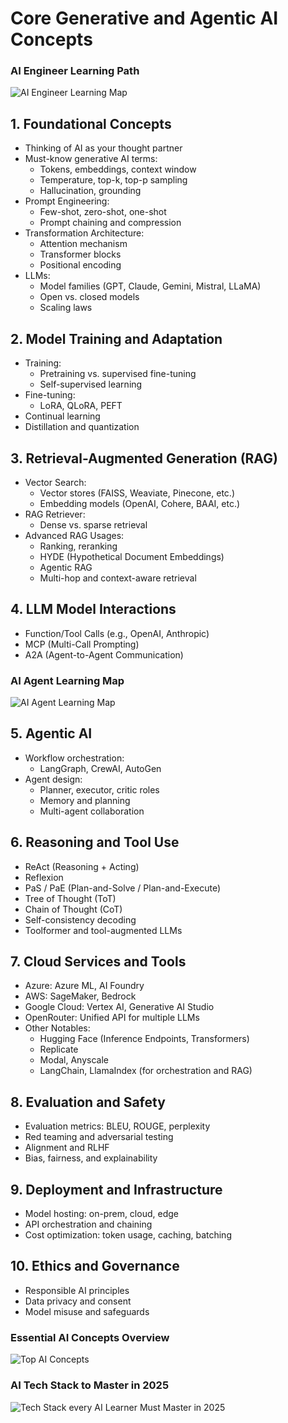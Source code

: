 # Core Generative and Agentic AI Concepts

### AI Engineer Learning Path
![AI Engineer Learning Map](diagrams/learning/AI%20Engineer.png)

## 1. Foundational Concepts
- Thinking of AI as your thought partner
- Must-know generative AI terms:
  - Tokens, embeddings, context window
  - Temperature, top-k, top-p sampling
  - Hallucination, grounding
- Prompt Engineering:
  - Few-shot, zero-shot, one-shot
  - Prompt chaining and compression
- Transformation Architecture:
  - Attention mechanism
  - Transformer blocks
  - Positional encoding
- LLMs:
  - Model families (GPT, Claude, Gemini, Mistral, LLaMA)
  - Open vs. closed models
  - Scaling laws

## 2. Model Training and Adaptation
- Training:
  - Pretraining vs. supervised fine-tuning
  - Self-supervised learning
- Fine-tuning:
  - LoRA, QLoRA, PEFT
- Continual learning
- Distillation and quantization

## 3. Retrieval-Augmented Generation (RAG)
- Vector Search:
  - Vector stores (FAISS, Weaviate, Pinecone, etc.)
  - Embedding models (OpenAI, Cohere, BAAI, etc.)
- RAG Retriever:
  - Dense vs. sparse retrieval
- Advanced RAG Usages:
  - Ranking, reranking
  - HYDE (Hypothetical Document Embeddings)
  - Agentic RAG
  - Multi-hop and context-aware retrieval

## 4. LLM Model Interactions
- Function/Tool Calls (e.g., OpenAI, Anthropic)
- MCP (Multi-Call Prompting)
- A2A (Agent-to-Agent Communication)

### AI Agent Learning Map
![AI Agent Learning Map](diagrams/learning/AI%20Agent.png)

## 5. Agentic AI
- Workflow orchestration:
  - LangGraph, CrewAI, AutoGen
- Agent design:
  - Planner, executor, critic roles
  - Memory and planning
  - Multi-agent collaboration

## 6. Reasoning and Tool Use
- ReAct (Reasoning + Acting)
- Reflexion
- PaS / PaE (Plan-and-Solve / Plan-and-Execute)
- Tree of Thought (ToT)
- Chain of Thought (CoT)
- Self-consistency decoding
- Toolformer and tool-augmented LLMs

## 7. Cloud Services and Tools
- Azure: Azure ML, AI Foundry
- AWS: SageMaker, Bedrock
- Google Cloud: Vertex AI, Generative AI Studio
- OpenRouter: Unified API for multiple LLMs
- Other Notables:
  - Hugging Face (Inference Endpoints, Transformers)
  - Replicate
  - Modal, Anyscale
  - LangChain, LlamaIndex (for orchestration and RAG)

## 8. Evaluation and Safety
- Evaluation metrics: BLEU, ROUGE, perplexity
- Red teaming and adversarial testing
- Alignment and RLHF
- Bias, fairness, and explainability

## 9. Deployment and Infrastructure
- Model hosting: on-prem, cloud, edge
- API orchestration and chaining
- Cost optimization: token usage, caching, batching

## 10. Ethics and Governance
- Responsible AI principles
- Data privacy and consent
- Model misuse and safeguards


### Essential AI Concepts Overview
![Top AI Concepts](diagrams/learning/Top%20AI%20Concepts.png)

### AI Tech Stack to Master in 2025
![Tech Stack every AI Learner Must Master in 2025](diagrams/learning/Tech%20stack.png)

